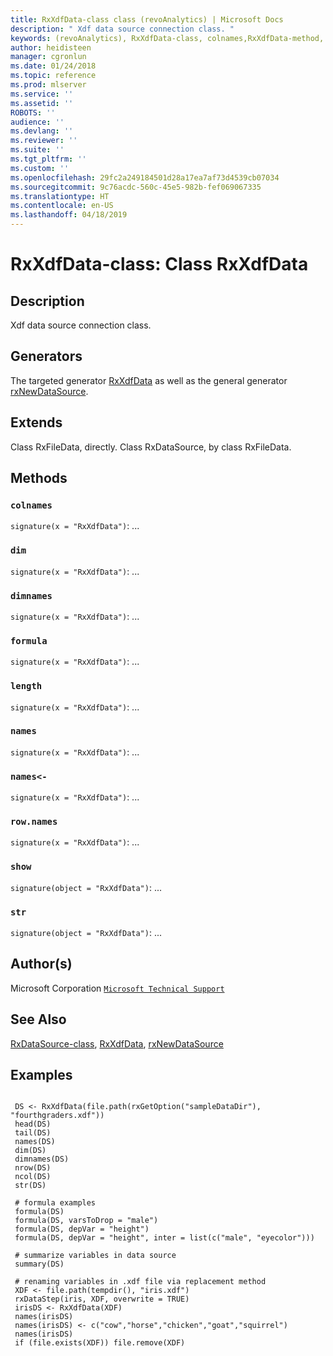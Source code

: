 ```yaml
---
title: RxXdfData-class class (revoAnalytics) | Microsoft Docs
description: " Xdf data source connection class. "
keywords: (revoAnalytics), RxXdfData-class, colnames,RxXdfData-method, dim,RxXdfData-method, dimnames,RxXdfData-method, formula,RxXdfData-method, length,RxXdfData-method, names,RxXdfData-method, names<-,RxXdfData-method, row.names,RxXdfData-method, show,RxXdfData-method, str,RxXdfData-method, classes
author: heidisteen
manager: cgronlun
ms.date: 01/24/2018
ms.topic: reference
ms.prod: mlserver
ms.service: ''
ms.assetid: ''
ROBOTS: ''
audience: ''
ms.devlang: ''
ms.reviewer: ''
ms.suite: ''
ms.tgt_pltfrm: ''
ms.custom: ''
ms.openlocfilehash: 29fc2a249184501d28a17ea7af73d4539cb07034
ms.sourcegitcommit: 9c76acdc-560c-45e5-982b-fef069067335
ms.translationtype: HT
ms.contentlocale: en-US
ms.lasthandoff: 04/18/2019
---
```

 # <a name="rxxdfdata-class-class-rxxdfdata"></a>RxXdfData-class: Class RxXdfData 
 ## <a name="description"></a>Description

Xdf data source connection class.


 ## <a name="generators"></a>Generators 


The targeted generator [RxXdfData](RxXdfData.md) as well as the general generator [rxNewDataSource](rxNew.md).

 ## <a name="extends"></a>Extends 


Class RxFileData, directly.
Class RxDataSource, by class RxFileData.


 ## <a name="methods"></a>Methods 




### `colnames`
`signature(x = "RxXdfData")`: ... 


### `dim`
`signature(x = "RxXdfData")`: ... 


### `dimnames`
`signature(x = "RxXdfData")`: ... 


### `formula`
`signature(x = "RxXdfData")`: ... 


### `length`
`signature(x = "RxXdfData")`: ... 


### `names`
`signature(x = "RxXdfData")`: ... 


### `names<-`
`signature(x = "RxXdfData")`: ... 


### `row.names`
`signature(x = "RxXdfData")`: ... 


### `show`
`signature(object = "RxXdfData")`: ... 


### `str`
`signature(object = "RxXdfData")`: ... 





 ## <a name="authors"></a>Author(s)
 Microsoft Corporation [`Microsoft Technical Support`](https://go.microsoft.com/fwlink/?LinkID=698556&clcid=0x409)


 ## <a name="see-also"></a>See Also

[RxDataSource-class](RxDataSource-class.md), [RxXdfData](RxXdfData.md), [rxNewDataSource](rxNew.md)


 ## <a name="examples"></a>Examples

 ```

  DS <- RxXdfData(file.path(rxGetOption("sampleDataDir"), "fourthgraders.xdf"))
  head(DS)
  tail(DS)
  names(DS)
  dim(DS)
  dimnames(DS)
  nrow(DS)
  ncol(DS)
  str(DS)

  # formula examples
  formula(DS)
  formula(DS, varsToDrop = "male")
  formula(DS, depVar = "height")
  formula(DS, depVar = "height", inter = list(c("male", "eyecolor")))

  # summarize variables in data source
  summary(DS)

  # renaming variables in .xdf file via replacement method
  XDF <- file.path(tempdir(), "iris.xdf")
  rxDataStep(iris, XDF, overwrite = TRUE)
  irisDS <- RxXdfData(XDF)
  names(irisDS)
  names(irisDS) <- c("cow","horse","chicken","goat","squirrel")
  names(irisDS)
  if (file.exists(XDF)) file.remove(XDF)
```




